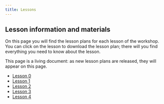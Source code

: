 ```yaml
---
title: Lessons
---
```


## Lesson information and materials

On this page you will find the lesson plans for each lesson of the workshop.
You can click on the lesson to download the lesson plan; there will you
find everything you need to know about the lesson.

This page is a living document: as new lesson plans are released, they will
appear on this page.

* [Lesson 0](/pdf/0-lp.pdf)
* [Lesson 1](/pdf/1-lp.pdf)
* [Lesson 2](/pdf/2-lp.pdf)
* [Lesson 3](/pdf/3-lp.pdf)
* [Lesson 4](/pdf/4-lp.pdf)

<!---
Lesson descriptions rough draft

   **Computers:**

1. Taking part a computer, each components purpose
2. What happens when you turn your computer on?
3. Building the heirarchy: fundamental differences between OSs
4. Defining the boundry between OS and applications
5. What is a program?
6. How does downloading a file work? How do browserse work? 
7. How to manage your projects
8. Exploring the online community

   **Haskell:**

1. Basic calculations, getting familiar with Prelude
2. Basic types and values: Char, Int, Lists, Tuples, Maybe - Constructors
3. Types, type classes, kind
4. Functions: make your own functions
5. Functions: partial application, functions as values, modules
6. Functor, applicative, monad
7. Monads and the do block
8. review, problems, abstraction

   **Web dev:**

1. Breif history of web development
2. HTML, an introduction
3. CSS, an introduction
4. Combining the two and Java
5. Hakyll
6. What makes a beautiful website? 
7. Applying differnet website styles
8. Website work
--->
